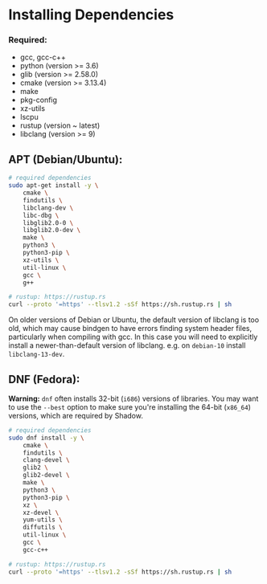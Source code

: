 # Installing Dependencies

### Required:
  + gcc, gcc-c++
  + python (version >= 3.6)
  + glib (version >= 2.58.0)
  + cmake (version >= 3.13.4)
  + make
  + pkg-config
  + xz-utils
  + lscpu
  + rustup (version \~ latest)
  + libclang (version >= 9)

## APT (Debian/Ubuntu):

```bash
# required dependencies
sudo apt-get install -y \
    cmake \
    findutils \
    libclang-dev \
    libc-dbg \
    libglib2.0-0 \
    libglib2.0-dev \
    make \
    python3 \
    python3-pip \
    xz-utils \
    util-linux \
    gcc \
    g++

# rustup: https://rustup.rs
curl --proto '=https' --tlsv1.2 -sSf https://sh.rustup.rs | sh
```

On older versions of Debian or Ubuntu, the default version of libclang is too
old, which may cause bindgen to have errors finding system header files,
particularly when compiling with gcc. In this case you will need to explicitly
install a newer-than-default version of libclang. e.g. on `debian-10` install
`libclang-13-dev`.

## DNF (Fedora):

**Warning:** `dnf` often installs 32-bit (`i686`) versions of
libraries. You may want to use the `--best` option to make sure you're
installing the 64-bit (`x86_64`) versions, which are required by Shadow.

```bash
# required dependencies
sudo dnf install -y \
    cmake \
    findutils \
    clang-devel \
    glib2 \
    glib2-devel \
    make \
    python3 \
    python3-pip \
    xz \
    xz-devel \
    yum-utils \
    diffutils \
    util-linux \
    gcc \
    gcc-c++

# rustup: https://rustup.rs
curl --proto '=https' --tlsv1.2 -sSf https://sh.rustup.rs | sh
```
